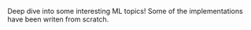 Deep dive into some interesting ML topics!
Some of the implementations have been writen from scratch.
